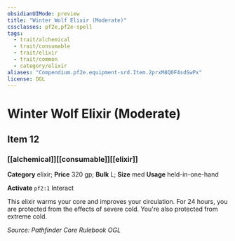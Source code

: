 ```yaml
---
obsidianUIMode: preview
title: "Winter Wolf Elixir (Moderate)"
cssclasses: pf2e,pf2e-spell
tags:
  - trait/alchemical
  - trait/consumable
  - trait/elixir
  - trait/common
  - category/elixir
aliases: "Compendium.pf2e.equipment-srd.Item.2prxM8Q0F4sdSwPx"
license: OGL
---
```

# Winter Wolf Elixir (Moderate)
## Item 12
### [[alchemical]][[consumable]][[elixir]]

**Category** elixir; 
**Price** 320 gp; 
**Bulk** L; **Size** med
**Usage** held-in-one-hand

**Activate** `pf2:1` Interact

This elixir warms your core and improves your circulation. For 24 hours, you are protected from the effects of severe cold. You're also protected from extreme cold.

*Source: Pathfinder Core Rulebook*
*OGL*